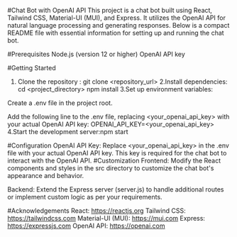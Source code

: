 #Chat Bot with OpenAI API
This project is a chat bot built using React, Tailwind CSS, Material-UI (MUI), and Express. It utilizes the OpenAI API for natural language processing and generating responses. Below is a compact README file with essential information for setting up and running the chat bot.

#Prerequisites
Node.js (version 12 or higher)
OpenAI API key

#Getting Started
1. Clone the repository : git clone <repository_url>
2.Install dependencies: cd <project_directory>
                         npm install
3.Set up environment variables:

Create a .env file in the project root.

Add the following line to the .env file, replacing <your_openai_api_key> with your actual OpenAI API key: OPENAI_API_KEY=<your_openai_api_key>
4.Start the development server:npm start

#Configuration
OpenAI API Key: Replace <your_openai_api_key> in the .env file with your actual OpenAI API key. This key is required for the chat bot to interact with the OpenAI API.
#Customization
Frontend: Modify the React components and styles in the src directory to customize the chat bot's appearance and behavior.

Backend: Extend the Express server (server.js) to handle additional routes or implement custom logic as per your requirements.

#Acknowledgements
React: https://reactjs.org
Tailwind CSS: https://tailwindcss.com
Material-UI (MUI): https://mui.com
Express: https://expressjs.com
OpenAI API: https://openai.com

